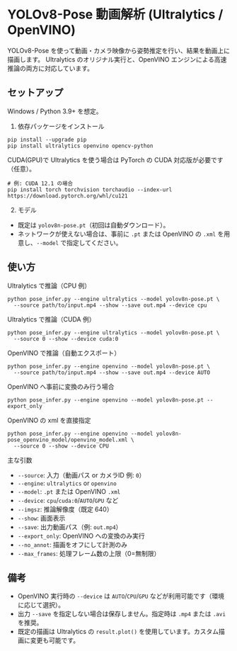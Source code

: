 # YOLOv8-Pose 動画解析 (Ultralytics / OpenVINO)

YOLOv8-Pose を使って動画・カメラ映像から姿勢推定を行い、結果を動画上に描画します。
Ultralytics のオリジナル実行と、OpenVINO エンジンによる高速推論の両方に対応しています。

## セットアップ

Windows / Python 3.9+ を想定。

1) 依存パッケージをインストール

```
pip install --upgrade pip
pip install ultralytics openvino opencv-python
```

CUDA(GPU)で Ultralytics を使う場合は PyTorch の CUDA 対応版が必要です（任意）。

```
# 例: CUDA 12.1 の場合
pip install torch torchvision torchaudio --index-url https://download.pytorch.org/whl/cu121
```

2) モデル

- 既定は `yolov8n-pose.pt`（初回は自動ダウンロード）。
- ネットワークが使えない場合は、事前に `.pt` または OpenVINO の `.xml` を用意し、`--model` で指定してください。

## 使い方

Ultralytics で推論（CPU 例）

```
python pose_infer.py --engine ultralytics --model yolov8n-pose.pt \
  --source path/to/input.mp4 --show --save out.mp4 --device cpu
```

Ultralytics で推論（CUDA 例）

```
python pose_infer.py --engine ultralytics --model yolov8n-pose.pt \
  --source 0 --show --device cuda:0
```

OpenVINO で推論（自動エクスポート）

```
python pose_infer.py --engine openvino --model yolov8n-pose.pt \
  --source path/to/input.mp4 --show --save out.mp4 --device AUTO
```

OpenVINO へ事前に変換のみ行う場合

```
python pose_infer.py --engine openvino --model yolov8n-pose.pt --export_only
```

OpenVINO の xml を直接指定

```
python pose_infer.py --engine openvino --model yolov8n-pose_openvino_model/openvino_model.xml \
  --source 0 --show --device CPU
```

主な引数

- `--source`: 入力（動画パス or カメラID 例: `0`）
- `--engine`: `ultralytics` or `openvino`
- `--model`: `.pt` または OpenVINO `.xml`
- `--device`: `cpu`/`cuda:0`/`AUTO`/`GPU` など
- `--imgsz`: 推論解像度（既定 640）
- `--show`: 画面表示
- `--save`: 出力動画パス（例: `out.mp4`）
- `--export_only`: OpenVINO への変換のみ実行
- `--no_annot`: 描画をオフにして計測のみ
- `--max_frames`: 処理フレーム数の上限（0=無制限）

## 備考

- OpenVINO 実行時の `--device` は `AUTO`/`CPU`/`GPU` などが利用可能です（環境に応じて選択）。
- 出力 `--save` を指定しない場合は保存しません。指定時は `.mp4` または `.avi` を推奨。
- 既定の描画は Ultralytics の `result.plot()` を使用しています。カスタム描画に変更も可能です。

